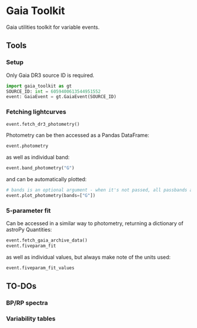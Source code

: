 # Gaia Toolkit
Gaia utilities toolkit for variable events.

## Tools

### Setup

Only Gaia DR3 source ID is required.

```python
import gaia_toolkit as gt
SOURCE_ID: int = 6059400613544951552
event: GaiaEvent = gt.GaiaEvent(SOURCE_ID)
```

### Fetching lightcurves

```python
event.fetch_dr3_photometry()
```

Photometry can be then accessed as a Pandas DataFrame:

```python
event.photometry
```

as well as individual band:

```python
event.band_photometry("G")
```

and can be automatically plotted:
```python
# bands is an optional argument - when it's not passed, all passbands are plotted
event.plot_photometry(bands=["G"])
```

### 5-parameter fit

Can be accessed in a similar way to photometry, returning a dictionary of astroPy Quantities:

```python
event.fetch_gaia_archive_data()
event.fiveparam_fit
```

as well as individual values, but always make note of the units used:

```python
event.fiveparam_fit_values
```

## TO-DOs

### BP/RP spectra

### Variability tables
